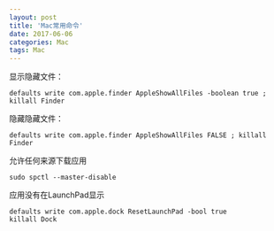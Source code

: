 ```yaml
---
layout: post
title: 'Mac常用命令'
date: 2017-06-06
categories: Mac
tags: Mac
---
```


显示隐藏文件：
```
defaults write com.apple.finder AppleShowAllFiles -boolean true ; killall Finder
```

隐藏隐藏文件：
```
defaults write com.apple.finder AppleShowAllFiles FALSE ; killall Finder
```

允许任何来源下载应用
```
sudo spctl --master-disable
```

应用没有在LaunchPad显示
```
defaults write com.apple.dock ResetLaunchPad -bool true
killall Dock
```
